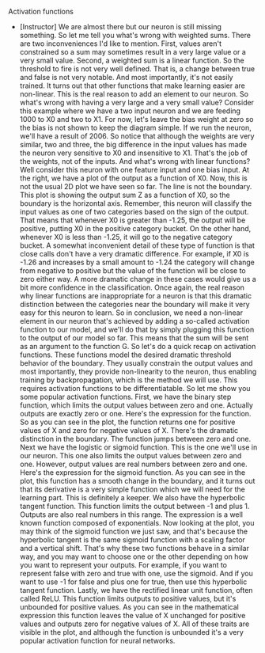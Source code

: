 Activation functions
- [Instructor] We are almost there but our neuron is still missing something. So let me tell you what's wrong with weighted sums. There are two inconveniences I'd like to mention. First, values aren't constrained so a sum may sometimes result in a very large value or a very small value. Second, a weighted sum is a linear function. So the threshold to fire is not very well defined. That is, a change between true and false is not very notable. And most importantly, it's not easily trained. It turns out that other functions that make learning easier are non-linear. This is the real reason to add an element to our neuron. So what's wrong with having a very large and a very small value? Consider this example where we have a two input neuron and we are feeding 1000 to X0 and two to X1. For now, let's leave the bias weight at zero so the bias is not shown to keep the diagram simple. If we run the neuron, we'll have a result of 2006. So notice that although the weights are very similar, two and three, the big difference in the input values has made the neuron very sensitive to X0 and insensitive to X1. That's the job of the weights, not of the inputs. And what's wrong with linear functions? Well consider this neuron with one feature input and one bias input. At the right, we have a plot of the output as a function of X0. Now, this is not the usual 2D plot we have seen so far. The line is not the boundary. This plot is showing the output sum Z as a function of X0, so the boundary is the horizontal axis. Remember, this neuron will classify the input values as one of two categories based on the sign of the output. That means that whenever X0 is greater than -1.25, the output will be positive, putting X0 in the positive category bucket. On the other hand, whenever X0 is less than -1.25, it will go to the negative category bucket. A somewhat inconvenient detail of these type of function is that close calls don't have a very dramatic difference. For example, if X0 is -1.26 and increases by a small amount to -1.24 the category will change from negative to positive but the value of the function will be close to zero either way. A more dramatic change in these cases would give us a bit more confidence in the classification. Once again, the real reason why linear functions are inappropriate for a neuron is that this dramatic distinction between the categories near the boundary will make it very easy for this neuron to learn. So in conclusion, we need a non-linear element in our neuron that's achieved by adding a so-called activation function to our model, and we'll do that by simply plugging this function to the output of our model so far. This means that the sum will be sent as an argument to the function G. So let's do a quick recap on activation functions. These functions model the desired dramatic threshold behavior of the boundary. They usually constrain the output values and most importantly, they provide non-linearity to the neuron, thus enabling training by backpropagation, which is the method we will use. This requires activation functions to be differentiatable. So let me show you some popular activation functions. First, we have the binary step function, which limits the output values between zero and one. Actually outputs are exactly zero or one. Here's the expression for the function. So as you can see in the plot, the function returns one for positive values of X and zero for negative values of X. There's the dramatic distinction in the boundary. The function jumps between zero and one. Next we have the logistic or sigmoid function. This is the one we'll use in our neuron. This one also limits the output values between zero and one. However, output values are real numbers between zero and one. Here's the expression for the sigmoid function. As you can see in the plot, this function has a smooth change in the boundary, and it turns out that its derivative is a very simple function which we will need for the learning part. This is definitely a keeper. We also have the hyperbolic tangent function. This function limits the output between -1 and plus 1. Outputs are also real numbers in this range. The expression is a well known function composed of exponentials. Now looking at the plot, you may think of the sigmoid function we just saw, and that's because the hyperbolic tangent is the same sigmoid function with a scaling factor and a vertical shift. That's why these two functions behave in a similar way, and you may want to choose one or the other depending on how you want to represent your outputs. For example, if you want to represent false with zero and true with one, use the sigmoid. And if you want to use -1 for false and plus one for true, then use this hyperbolic tangent function. Lastly, we have the rectified linear unit function, often called ReLU. This function limits outputs to positive values, but it's unbounded for positive values. As you can see in the mathematical expression this function leaves the value of X unchanged for positive values and outputs zero for negative values of X. All of these traits are visible in the plot, and although the function is unbounded it's a very popular activation function for neural networks.